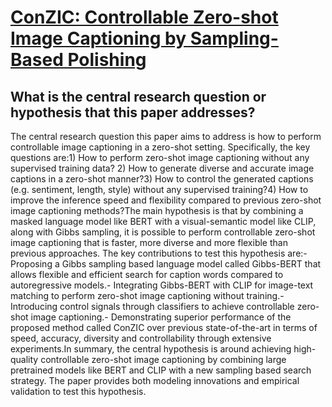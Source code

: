 # [ConZIC: Controllable Zero-shot Image Captioning by Sampling-Based   Polishing](https://arxiv.org/abs/2303.02437)

## What is the central research question or hypothesis that this paper addresses?

The central research question this paper aims to address is how to perform controllable image captioning in a zero-shot setting. Specifically, the key questions are:1) How to perform zero-shot image captioning without any supervised training data? 2) How to generate diverse and accurate image captions in a zero-shot manner?3) How to control the generated captions (e.g. sentiment, length, style) without any supervised training?4) How to improve the inference speed and flexibility compared to previous zero-shot image captioning methods?The main hypothesis is that by combining a masked language model like BERT with a visual-semantic model like CLIP, along with Gibbs sampling, it is possible to perform controllable zero-shot image captioning that is faster, more diverse and more flexible than previous approaches. The key contributions to test this hypothesis are:- Proposing a Gibbs sampling based language model called Gibbs-BERT that allows flexible and efficient search for caption words compared to autoregressive models.- Integrating Gibbs-BERT with CLIP for image-text matching to perform zero-shot image captioning without training.- Introducing control signals through classifiers to achieve controllable zero-shot image captioning.- Demonstrating superior performance of the proposed method called ConZIC over previous state-of-the-art in terms of speed, accuracy, diversity and controllability through extensive experiments.In summary, the central hypothesis is around achieving high-quality controllable zero-shot image captioning by combining large pretrained models like BERT and CLIP with a new sampling based search strategy. The paper provides both modeling innovations and empirical validation to test this hypothesis.
